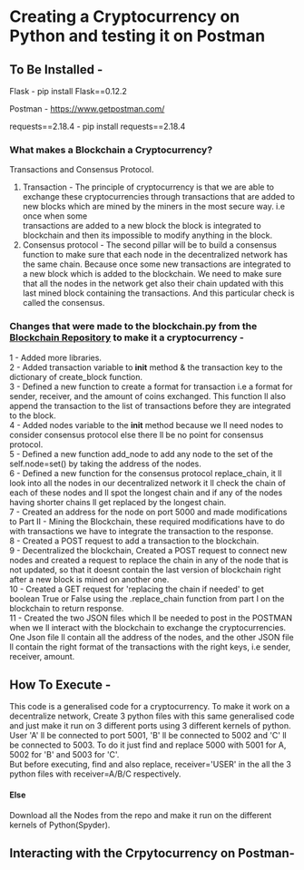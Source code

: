 # Creating a Cryptocurrency on Python and testing it on Postman

## To Be Installed -
Flask -  pip install Flask==0.12.2

Postman - https://www.getpostman.com/

requests==2.18.4 - pip install requests==2.18.4

### What makes a Blockchain a Cryptocurrency?
Transactions and Consensus Protocol.
1. Transaction -
The principle of cryptocurrency is that we are able to exchange these cryptocurrencies through transactions 
that are added to new blocks which are mined by the miners in the most secure way. i.e once when some  
transactions are added to a new block the block is integrated to blockchain and then its impossible to modify
anything in the block.
2. Consensus protocol - 
The second pillar will be to build a consensus function to make sure that each node in the decentralized 
network has the same chain. Because once some new transactions are integrated to a new block which is added 
to the blockchain.
We need to make sure that all the nodes in the network get also their chain updated with this last mined block 
containing the transactions. And this particular check is called the consensus.

### Changes that were made to the blockchain.py from the [Blockchain Repository](https://github.com/mdsalik7/Blockchain/blob/master/blockchain_with_inline_explaination.py) to make it a cryptocurrency -
1 - Added more libraries.  
2 - Added transaction variable to __init__  method & the transaction key to the dictionary of create_block function.  
3 - Defined a new function to create a format for transaction i.e a format for sender, receiver, and the
amount of coins exchanged. This function ll also append the transaction to the list of transactions before they
are integrated to the block.  
4 - Added nodes variable to the __init__ method because we ll need nodes to consider consensus protocol else
there ll be no point for consensus protocol.  
5 - Defined a new function add_node to add any node to the set of the self.node=set() by taking the address of the 
nodes.  
6 - Defined a new function for the consensus protocol replace_chain, it ll look into all the nodes in our 
decentralized network it ll check the chain of each of these nodes and ll spot the longest chain and if any 
of the nodes having shorter chains ll get replaced by the longest chain.  
7 - Created an address for the node on port 5000 and made modifications to Part II - Mining the Blockchain, these 
required modifications have to do with transactions we have to integrate the transaction to the response.  
8 - Created a POST request to add a transaction to the blockchain.  
9 - Decentralized the blockchain, Created a POST request to connect new nodes and created a request to
replace the chain in any of the node that is not updated, so that it doesnt contain the last version of blockchain
right after a new block is mined on another one.  
10 - Created a GET request for 'replacing the chain if needed' to get boolean True or False using the 
.replace_chain function from part I on the blockchain to return response.  
11 - Created the two JSON files which ll be needed to post in the POSTMAN when we ll interact with the blockchain
to exchange the cryptocurrencies.  
One Json file ll contain all the address of the nodes, 
and the other JSON file ll contain the right format of the transactions with the right keys, i.e sender, receiver, amount.  

## How To Execute -

This code is a generalised code for a cryptocurrency. To make it work on a decentralize network,
Create 3 python files with this same generalised code and just make it run on 3 different ports using 3 different kernels of python.
User 'A' ll be connected to port 5001, 'B' ll be connected to 5002 and 'C' ll be connected to 5003. To do it just find and replace 5000 with 5001 for A,
5002 for 'B' and 5003 for 'C'.    
But before executing, find and also replace, receiver='USER' in the all the 3 python files with receiver=A/B/C respectively.

#### Else  

Download all the Nodes from the repo and make it run on the different kernels of Python(Spyder).

## Interacting with the Crpytocurrency on Postman-
